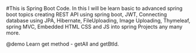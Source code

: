#This is Spring Boot Code. In this I will be learn  basic to advanced spring boot topics creating REST API using spring boot, JWT, Connecting database using JPA, Hibernate, FileUploading, 
Image Uploading, Thymeleaf, spring MVC, Embedded HTML CSS and JS into spring Projects any many more.

@demo
Learn get method - getAll and getBtId.

